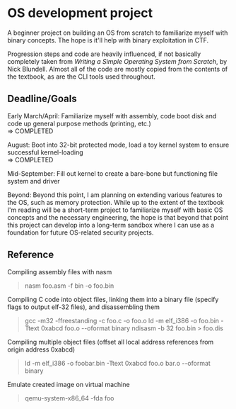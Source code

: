 # OS development project

A beginner project on building an OS from scratch to familiarize myself with binary concepts. The hope is it'll help with binary exploitation in CTF.

Progression steps and code are heavily influenced, if not basically completely taken from *Writing a Simple Operating System from Scratch*, by Nick Blundell. Almost all of the code are mostly copied from the contents of the textbook, as are the CLI tools used throughout.

## Deadline/Goals

Early March/April: Familiarize myself with assembly, code boot disk and code up general purpose methods (printing, etc.)  
=> COMPLETED

August: Boot into 32-bit protected mode, load a toy kernel system to ensure successful kernel-loading  
=> COMPLETED

Mid-September: Fill out kernel to create a bare-bone but functioning file system and driver

Beyond: Beyond this point, I am planning on extending various features to the OS, such as memory protection. While up to the extent of the textbook I'm reading will be a short-term project to familiarize myself with basic OS concepts and the necessary engineering, the hope is that beyond that point this project can develop into a long-term sandbox where I can use as a foundation for future OS-related security projects.

## Reference

Compiling assembly files with nasm

> nasm foo.asm -f bin -o foo.bin

Compiling C code into object files, linking them into a binary file (specify flags to output elf-32 files), and disassembling them

> gcc -m32 -ffreestanding -c foo.c -o foo.o
> ld -m elf_i386 -o foo.bin -Ttext 0xabcd foo.o --oformat binary
> ndisasm -b 32 foo.bin > foo.dis

Compiling multiple object files (offset all local address references from origin address 0xabcd)

> ld -m elf_i386 -o foobar.bin -Ttext 0xabcd foo.o bar.o --oformat binary

Emulate created image on virtual machine

> qemu-system-x86_64 -fda foo
